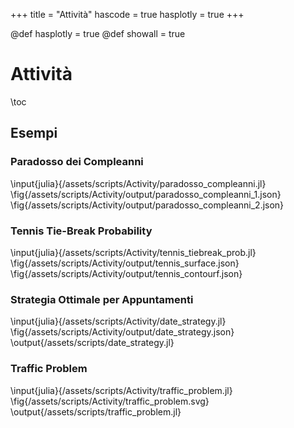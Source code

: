 +++
title = "Attività"
hascode = true
hasplotly = true
+++

@def hasplotly = true
@def showall = true

# Attività
\toc

## Esempi
<!-- ### Julia and Pluto notebook
[here](/assets/notebooks_int.html) Some work did in Julia and interactively displayed using Pluto and plotly.\\
 -->

### Paradosso dei Compleanni
\input{julia}{/assets/scripts/Activity/paradosso_compleanni.jl} 
\fig{/assets/scripts/Activity/output/paradosso_compleanni_1.json}
\fig{/assets/scripts/Activity/output/paradosso_compleanni_2.json}


### Tennis Tie-Break Probability
\input{julia}{/assets/scripts/Activity/tennis_tiebreak_prob.jl} 
\fig{/assets/scripts/Activity/output/tennis_surface.json}
\fig{/assets/scripts/Activity/output/tennis_contourf.json}


### Strategia Ottimale per Appuntamenti
\input{julia}{/assets/scripts/Activity/date_strategy.jl} 
\fig{/assets/scripts/Activity/output/date_strategy.json}
\output{/assets/scripts/date_strategy.jl}


### Traffic Problem
\input{julia}{/assets/scripts/Activity/traffic_problem.jl} 
\fig{/assets/scripts/Activity/traffic_problem.svg}
\output{/assets/scripts/traffic_problem.jl}


